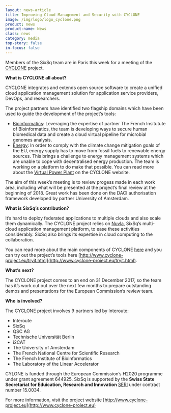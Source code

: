```yaml
---
layout: news-article
title: Improving Cloud Management and Security with CYCLONE
image: /img/logo/logo_cyclone.png
product: news
product-name: News
class: news
category: media
top-story: false
in-focus: false
---
```


Members of the SixSq team are in Paris this week for a meeting of the [CYCLONE](http://www.cyclone-project.eu/) project.

**What is CYCLONE all about?**

CYCLONE integrates and extends open source software to create a unified cloud application management solution for application service providers, DevOps, and researchers.

The project partners have identified two flagship domains which have been used to guide the development of the project’s tools:

- [Bioinformatics](http://www.cyclone-project.eu/usecases/1-bioinformatics.html): Leveraging the expertise of partner The French Insitutute of Bioinformatics, the team is developing ways to secure human biomedical data and create a cloud virtual pipeline for microbial genomes analysis.
- [Energy](http://www.cyclone-project.eu/usecases/2-energy.html): In order to comply with the climate change mitigation goals of the EU, energy supply has to move from fossil fuels to renewable energy sources. This brings a challenge to energy management systems which are unable to cope with decentralised energy production. The team is working on a platform to do make that possible. You can read more about the [Virtual Power Plant](https://cyclone.france-bioinformatique.fr/usecases/view/157) on the CYCLONE website.


The aim of this week’s meeting is to review progess made in each work area, including what will be presented at the project’s final review at the beginning of 2018. Great work has been done on the DACI authorisation framework developed by partner University of Amsterdam.

**What is SixSq’s contribution?**

It’s hard to deploy federated applications to multiple clouds and also scale them dynamically. The CYCLONE project relies on [Nuvla](/products-and-services/nuvla/overview), SixSq’s multi-cloud application management platform, to ease these activities considerably. SixSq also brings its expertise in cloud computing to the collaboration.

You can read more about the main components of CYCLONE [here](http://www.cyclone-project.eu/software.html#main-components) and you can try out the project’s tools here [http://www.cyclone-project.eu/tryit.html](http://www.cyclone-project.eu/tryit.html).

**What’s next?**

The CYCLONE project comes to an end on 31 December 2017, so the team has it’s work cut out over the next few months to prepare outstanding demos and presentations for the European Commission’s review team.

**Who is involved?**

The CYCLONE project involves 9 partners led by Interoute:

- Interoute
- SixSq
- QSC AG
- Technische Universität Berlin
- i2CAT
- The University of Amsterdam
- The French National Centre for Scientific Research
- The French Institute of Bioinformatics
- The Laboratory of the Linear Accelerator



CYLONE is funded through the European Commission’s H2020 programme under grant agreement 644925. SixSq is supported by the **Swiss State Secretariat for Eduication, Research and Innovation** [SERI](https://www.sbfi.admin.ch/sbfi/en/home.html	) under contract number 15.0034.

For more information, visit the project website [http://www.cyclone-project.eu](http://www.cyclone-project.eu)




